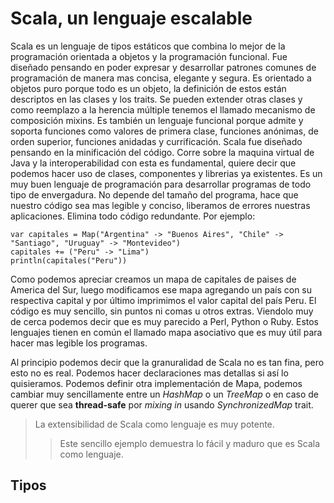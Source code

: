 Scala, un lenguaje escalable
============================

Scala es un lenguaje de tipos estáticos que combina lo mejor de la programación orientada a objetos y la programación funcional.
Fue diseñado pensando en poder expresar y desarrollar patrones comunes de programación de manera mas concisa, elegante y segura.
Es orientado a objetos puro porque todo es un objeto, la definición de estos están descriptos en las clases y los traits.
Se pueden extender otras clases y como reemplazo a la herencia múltiple tenemos el llamado mecanismo de composición mixins.
Es también un lenguaje funcional porque admite y soporta funciones como valores de primera clase, funciones anónimas, de orden superior, funciones anidadas y currificación.
Scala fue diseñado pensando en la minificación del código.
Corre sobre la maquina virtual de Java y la interoperabilidad con esta es fundamental, quiere decir que podemos hacer uso de clases, componentes y librerias ya existentes.
Es un muy buen lenguaje de programación para desarrollar programas de todo tipo de envergadura.
No depende del tamaño del programa, hace que nuestro código sea mas legible y conciso, liberamos de errores nuestras aplicaciones.
Elimina todo código redundante.
Por ejemplo:

	var capitales = Map("Argentina" -> "Buenos Aires", "Chile" -> "Santiago", "Uruguay" -> "Montevideo")
	capitales += ("Peru" -> "Lima")
	println(capitales("Peru"))

Como podemos apreciar creamos un mapa de capitales de paises de America del Sur, luego modificamos ese mapa agregando un país con su respectiva capital y por último imprimimos el valor capital del país Peru.
El código es muy sencillo, sin puntos ni comas u otros extras. Viendolo muy de cerca podemos decir que es muy parecido a Perl, Python o Ruby. Estos lenguajes tienen en común el llamado mapa asociativo que es muy útil para hacer mas legible los programas.

Al principio podemos decir que la granuralidad de Scala no es tan fina, pero esto no es real. Podemos hacer declaraciones mas detallas si así lo quisieramos. Podemos definir otra implementación de Mapa, podemos cambiar muy sencillamente entre un *HashMap* o un *TreeMap* o en caso de querer que sea **thread-safe** por *mixing in* usando *SynchronizedMap* trait.

>La extensibilidad de Scala como lenguaje es muy potente. 
>>Este sencillo ejemplo demuestra lo fácil y maduro que es Scala como lenguaje.

Tipos
-----

